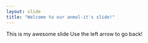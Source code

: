 ```yaml
---
layout: slide
title: "Welcome to our anmol-it's slide!"
---
```

This is my awesome slide
Use the left arrow to go back!
